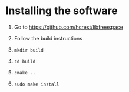 # Installing the software

1. Go to https://github.com/hcrest/libfreespace

2. Follow the build instructions

3. `mkdir build`

4. `cd build`

5. `cmake ..`

6. `sudo make install`
